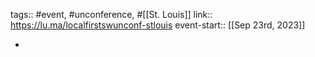 tags:: #event, #unconference, #[[St. Louis]]
link:: https://lu.ma/localfirstswunconf-stlouis
event-start:: [[Sep 23rd, 2023]]

-